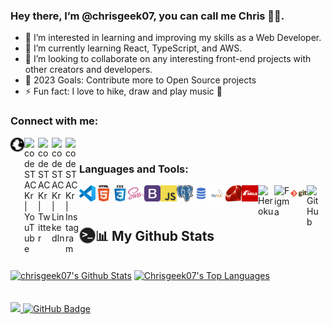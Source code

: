 
 ###  Hey there, I’m @chrisgeek07, you can call me Chris 👋🏽.
 
- 👀 I’m interested in learning and improving my skills as a Web Developer.
- 🌱 I’m currently learning React, TypeScript, and AWS.
- 💞️ I’m looking to collaborate on any interesting front-end projects with other creators and developers.
- 🥅 2023 Goals: Contribute more to Open Source projects
- ⚡ Fun fact: I love to hike, draw and play music :musical_note:


### Connect with me:


[<img align="left" alt="codeSTACKr.com" width="22px"  src="https://raw.githubusercontent.com/iconic/open-iconic/master/svg/globe.svg" />][website]
[<img align="left" alt="codeSTACKr | YouTube" width="22px" src="https://cdn.jsdelivr.net/npm/simple-icons@v3/icons/youtube.svg" />][youtube]
[<img align="left" alt="codeSTACKr | Twitter" width="22px" src="https://cdn.jsdelivr.net/npm/simple-icons@v3/icons/twitter.svg" />][twitter]
[<img align="left" alt="codeSTACKr | LinkedIn" width="22px" src="https://cdn.jsdelivr.net/npm/simple-icons@v3/icons/linkedin.svg" />][linkedin]
[<img align="left" alt="codeSTACKr | Instagram" width="22px" src="https://cdn.jsdelivr.net/npm/simple-icons@v3/icons/instagram.svg" />][instagram]


<br />

### Languages and Tools:

<img align="left" alt="Visual Studio Code" width="26px" src="https://raw.githubusercontent.com/github/explore/80688e429a7d4ef2fca1e82350fe8e3517d3494d/topics/visual-studio-code/visual-studio-code.png" />
<img align="left" alt="HTML5" width="26px" src="https://raw.githubusercontent.com/github/explore/80688e429a7d4ef2fca1e82350fe8e3517d3494d/topics/html/html.png" />
<img align="left" alt="CSS3" width="26px" src="https://raw.githubusercontent.com/github/explore/80688e429a7d4ef2fca1e82350fe8e3517d3494d/topics/css/css.png" />
<img align="left" alt="Sass" width="26px" src="https://raw.githubusercontent.com/github/explore/80688e429a7d4ef2fca1e82350fe8e3517d3494d/topics/sass/sass.png" />
<img align="left" alt="Bootstrap" width="26px" src="https://raw.githubusercontent.com/github/explore/80688e429a7d4ef2fca1e82350fe8e3517d3494d/topics/bootstrap/bootstrap.png" />
<img align="left" alt="JavaScript" width="26px" src="https://raw.githubusercontent.com/github/explore/80688e429a7d4ef2fca1e82350fe8e3517d3494d/topics/javascript/javascript.png" />
<img align="left" alt="PostgreSQL" width="26px" src="https://raw.githubusercontent.com/github/explore/80688e429a7d4ef2fca1e82350fe8e3517d3494d/topics/postgresql/postgresql.png" />
<img align="left" alt="SQL" width="26px" src="https://raw.githubusercontent.com/github/explore/80688e429a7d4ef2fca1e82350fe8e3517d3494d/topics/sql/sql.png" />
<img align="left" alt="MySQL" width="26px" src="https://raw.githubusercontent.com/github/explore/80688e429a7d4ef2fca1e82350fe8e3517d3494d/topics/mysql/mysql.png" />
<img align="left" alt="Ruby" width="26px" src="https://raw.githubusercontent.com/github/explore/80688e429a7d4ef2fca1e82350fe8e3517d3494d/topics/ruby/ruby.png" />
<img align="left" alt="RubyOnRails" width="26px" src="https://raw.githubusercontent.com/github/explore/80688e429a7d4ef2fca1e82350fe8e3517d3494d/topics/rails/rails.png" />
<img align="left" alt="Heroku" width="26px" src="https://www.logolynx.com/images/logolynx/eb/ebaa693ae4360bf919ad005ac749064e.png" />
<img align="left" alt="Figma" width="26px" src="https://cdn.icon-icons.com/icons2/2429/PNG/512/figma_logo_icon_147289.png" />
<img align="left" alt="Git" width="26px" src="https://raw.githubusercontent.com/github/explore/80688e429a7d4ef2fca1e82350fe8e3517d3494d/topics/git/git.png" />
<img align="left" alt="GitHub" width="26px" src="https://user-images.githubusercontent.com/59932098/104577259-8ea22080-5659-11eb-8efe-43e03c3b490f.png" />
<img align="left" alt="Terminal" width="26px" src="https://raw.githubusercontent.com/github/explore/80688e429a7d4ef2fca1e82350fe8e3517d3494d/topics/terminal/terminal.png" />

<br />
<br />


## 📊 My Github Stats

  <br/>
    <a href="https://github.com/chrisgeek07/github-readme-stats"><img alt="chrisgeek07's Github Stats" src="https://github-readme-stats.vercel.app/api?username=chrisgeek07&show_icons=true&count_private=true&theme=react&hide_border=true&bg_color=0D1117" /></a>
  <a href="https://github.com/chrisgeek07/github-readme-stats"><img alt="Chrisgeek07's Top Languages" src="https://github-readme-stats.vercel.app/api/top-langs/?username=chrisgeek07&langs_count=8&count_private=true&layout=compact&theme=react&hide_border=true&bg_color=0D1117" /></a>
  <br/>
 


<br/>
<br/>


<a href="https://github.com/Meghna-DAS/github-profile-views-counter">
    <img src="https://komarev.com/ghpvc/?username=chrisgeek07">
</a>
<a href="https://github.com/chrisgeek07?tab=followers"><img src="https://img.shields.io/github/followers/chrisgeek07?label=Followers&style=social" alt="GitHub Badge"></a>
<br>

[website]: https://christianbeauxyeux.com
[twitter]: https://twitter.com/chrisgeek07
[youtube]: https://www.youtube.com/c/ChristianBeauxYeux
[instagram]: https://instagram.com/christianbdesign
[linkedin]: https://linkedin.com/in/christianbeauxyeux

<!---
chrisgeek07/chrisgeek07 is a ✨ special ✨ repository because its `README.md` (this file) appears on your GitHub profile.
You can click the Preview link to take a look at your changes.
--->
